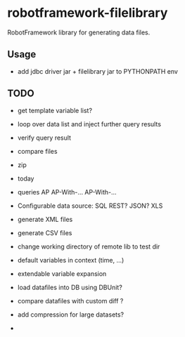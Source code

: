 # robotframework-filelibrary
RobotFramework library for generating data files.


## Usage
- add jdbc driver jar + filelibrary jar to PYTHONPATH env


## TODO

- get template variable list?
- loop over data list and inject further query results
- verify query result
- compare files
- zip
- today

- queries
	AP
	AP-With-...
	AP-With-...



- Configurable data source:
	SQL
	REST?
	JSON?
	XLS

- generate XML files
- generate CSV files
- change working directory of remote lib to test dir
- default variables in context (time, ...)
- extendable variable expansion
- load datafiles into DB using DBUnit?
- compare datafiles with custom diff ?
- add compression for large datasets?
-  